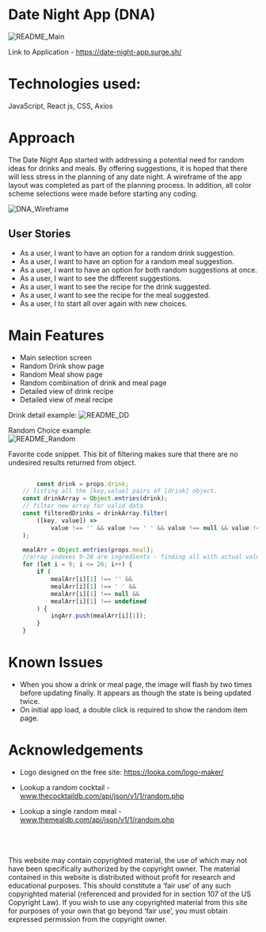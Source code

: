 # Date Night App (DNA)

![README_Main](https://user-images.githubusercontent.com/87659547/139732956-300eb9db-0759-4c02-a95b-96da06ccdd96.png)

Link to Application - https://date-night-app.surge.sh/
<br>

# Technologies used:<br>
JavaScript, React js, CSS, Axios

# Approach
The Date Night App started with addressing a potential need for random ideas for drinks and meals. By offering suggestions, it is hoped that there will less stress in the planning of any date night. A wireframe of the app layout was completed as part of the planning process. In addition, all color scheme selections were made before starting any coding. 

![DNA_Wireframe](https://user-images.githubusercontent.com/87659547/139694621-458b9ce4-5044-461e-b24d-a94a346aefcf.png)

## User Stories
- As a user, I want to have an option for a random drink suggestion. 
- As a user, I want to have an option for a random meal suggestion. 
- As a user, I want to have an option for both random suggestions at once. 
- As a user, I want to see the different suggestions. 
- As a user, I want to see the recipe for the drink suggested. 
- As a user, I want to see the recipe for the meal suggested. 
- As a user, I to start all over again with new choices. 

# Main Features
- Main selection screen
- Random Drink show page
- Random Meal show page
- Random combination of drink and meal page
- Detailed view of drink recipe
- Detailed view of meal recipe

Drink detail example:
![README_DD](https://user-images.githubusercontent.com/87659547/139700945-f5adc890-9251-492e-99be-c62a3daa71a5.png)

Random Choice example:<br>
![README_Random](https://user-images.githubusercontent.com/87659547/139709144-8b93faf1-6bef-49fd-9088-a5b2efa8936c.png)

Favorite code snippet. This bit of filtering makes sure that there are no undesired results returned from object.
``` js

        const drink = props.drink;
	// listing all the [key,value] pairs of [drink] object.
	const drinkArray = Object.entries(drink);
	// filter new array for valid data
	const filteredDrinks = drinkArray.filter(
		([key, value]) =>
			value !== '' && value !== ' ' && value !== null && value !== undefined
	);
```

```js
	mealArr = Object.entries(props.meal);
	//array indexes 9-28 are ingredients - finding all with actual values and pushing to a temp array
	for (let i = 9; i <= 26; i++) {
		if (
			mealArr[i][1] !== '' &&
			mealArr[i][1] !== ' ' &&
			mealArr[i][1] !== null &&
			mealArr[i][1] !== undefined
		) {
			ingArr.push(mealArr[i][1]);
		}
	}
```


# Known Issues
- When you show a drink or meal page, the image will flash by two times before updating finally. It appears as though the state is being updated twice. 
- On initial app load, a double click is required to show the random item page. 

# Acknowledgements

- Logo designed on the free site: https://looka.com/logo-maker/

- Lookup a random cocktail - www.thecocktaildb.com/api/json/v1/1/random.php

- Lookup a single random meal - www.themealdb.com/api/json/v1/1/random.php

</br>
</br>
</br>
This website may contain copyrighted material, the use of which may not have been specifically authorized by the copyright owner. The material contained in this website is distributed without profit for research and educational purposes.
This should constitute a ‘fair use’ of any such copyrighted material (referenced and provided for in section 107 of the US Copyright Law).
If you wish to use any copyrighted material from this site for purposes of your own that go beyond ‘fair use’, you must obtain expressed permission from the copyright owner.
